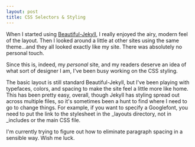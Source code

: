 ```yaml
---
layout: post
title: CSS Selectors & Styling
---
```


When I started using [Beautiful-Jekyll](https://github.com/daattali/beautiful-jekyll), I really enjoyed the airy, modern feel of the layout. Then I looked around a little at other sites using the same theme...and they all looked exactly like my site. There was absolutely no personal touch. 

Since this is, indeed, my *personal* site, and my readers deserve an idea of what sort of designer I am, I've been busy working on the CSS styling. 

The basic layout is still standard Beautiful-Jekyll, but I've been playing with typefaces, colors, and spacing to make the site feel a little more like home. This has been pretty easy, overall, though Jekyll has styling spread out across multiple files, so it's sometimes been a hunt to find where I need to go to change things. For example, if you want to specify a Googlefont, you need to put the link to the stylesheet in the _layouts directory, not in _includes or the main CSS file.

I'm currently trying to figure out how to eliminate paragraph spacing in a sensible way. Wish me luck.
